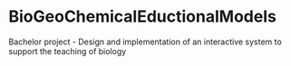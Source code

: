 # BioGeoChemicalEductionalModels
Bachelor project - Design and implementation of an interactive system to support the teaching of biology
